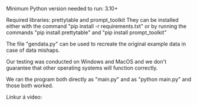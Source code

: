 Minimum Python version needed to run: 3.10+

Required libraries: prettytable and prompt_toolkit
They can be installed either with the command "pip install -r requirements.txt"
or by running the commands "pip install prettytable" and "pip install prompt_toolkit"

The file "gendata.py" can be used to recreate the original example data in case of data mishaps.

Our testing was conducted on Windows and MacOS and we don't guarantee that other operating
systems will function correctly.

We ran the program both directly as "main.py" and as "python main.py" and those both
worked.

Linkur á video: 
